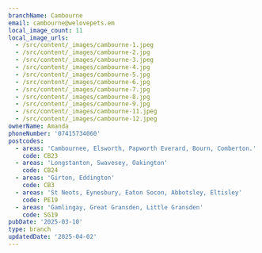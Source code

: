```yaml
---
branchName: Cambourne
email: cambourne@welovepets.em
local_image_count: 11
local_image_urls:
  - /src/content/_images/cambourne-1.jpeg
  - /src/content/_images/cambourne-2.jpg
  - /src/content/_images/cambourne-3.jpeg
  - /src/content/_images/cambourne-4.jpg
  - /src/content/_images/cambourne-5.jpg
  - /src/content/_images/cambourne-6.jpg
  - /src/content/_images/cambourne-7.jpg
  - /src/content/_images/cambourne-8.jpg
  - /src/content/_images/cambourne-9.jpg
  - /src/content/_images/cambourne-11.jpeg
  - /src/content/_images/cambourne-12.jpeg
ownerName: Amanda
phoneNumber: '07415734060'
postcodes:
  - areas: 'Cambournee, Elsworth, Papworth Everard, Bourn, Comberton.'
    code: CB23
  - areas: 'Longstanton, Swavesey, Oakington'
    code: CB24
  - areas: 'Girton, Eddington'
    code: CB3
  - areas: 'St Neots, Eynesbury, Eaton Socon, Abbotsley, Eltisley'
    code: PE19
  - areas: 'Gamlingay, Great Gransden, Little Gransden'
    code: SG19
pubDate: '2025-03-10'
type: branch
updatedDate: '2025-04-02'
---
```




